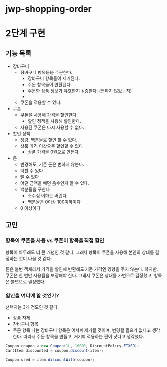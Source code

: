 # jwp-shopping-order

# 2단계 구현

## 기능 목록

- 장바구니
  - 장바구니 항목들을 주문한다.
    - 장바구니 항목들이 제거된다.
    - 주문 항목들이 반환된다.
    - 주문한 상품 정보가 유효한지 검증한다. (변하지 않았는지)
    - 
  - 쿠폰을 적용할 수 있다.
- 쿠폰
  - 쿠폰을 사용해 가격을 할인한다.
    - 할인 정책을 사용해 할인한다.
  - 사용된 쿠폰은 다시 사용할 수 없다.
- 할인 정책
  - 정량, 백분율로 할인 할 수 있다.
  - 상품 가격 이상으로 할인할 수 없다.
    - 상품 가격을 0원으로 만든다
- 돈
  - 변경해도, 기존 돈은 변하지 않는다. 
  - 더할 수 있다
  - 뺄 수 있다
  - 어떤 금액을 빼면 음수인지 알 수 있다.
  - 백분율을 구한다
    - 소수점 이하는 버린다
    - 백분율은 0이상 100이하이다
  - 0 이상이다
## 고민

### 항목이 쿠폰을 사용 vs 쿠폰이 항목을 직접 할인
항목이 아무래도 더 큰 개념인 것 같다.
그래서 항목이 쿠폰을 사용해 본인의 상태를 결정하는 것이 나을 것 같다.

돈은 불변 객체라서 가격을 할인해 반환해도 기존 가격엔 영향을 주지 않는다.
하지만, 쿠폰은 한 번만 사용됨을 보장해야 한다.
그래서 쿠폰은 상태를 가변으로 결정했고, 항목은 불변으로 결정했다.

### 할인을 어디에 할 것인가?
선택지는 3개 정도인 것 같다.
- 상품 자체
- 장바구니 항목
- 주문 항목
나는 장바구니 항목은 어차피 제거될 것이며, 변경될 필요가 없다고 생각한다.
따라서 주문 항목을 만들고, 거기에 적용하는 편이 낫다고 생각했다.

```java
Coupon coupon = new Coupon(1L, 10000, DiscountPolicy.FIXED);
CartItem discounted = coupon.discount(item);

Coupon used = item.discountWith(coupon);
```

